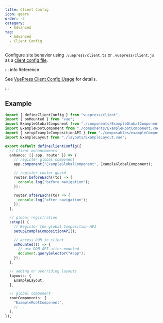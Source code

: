 ```yaml
---
title: Client Config
icon: gears
order: -3
category:
  - Advanced
tag:
  - Advanced
  - Client Config
---
```


Configure site behavior using `.vuepress/client.ts` or `.vuepress/client.js` as a [client config file](../../cookbook/vuepress/config.md#client-config-file).

<!-- more -->

::: info Reference

See [VuePress Client Config Usage](https://vuejs.press/advanced/cookbook/usage-of-client-config.html) for details.

:::

## Example

```ts title=".vuepress/client.ts"
import { defineClientConfig } from "vuepress/client";
import { onMounted } from "vue";
import ExampleGlobalComponent from "./components/ExampleGlobalComponent.vue";
import ExampleRootComponent from "./components/ExampleRootComponent.vue";
import { setupExampleCompositionAPI } from "./composables/exampleCompositionAPI";
import ExampleLayout from "./layouts/ExampleLayout.vue";

export default defineClientConfig({
  // Client enhancements
  enhance: ({ app, router }) => {
    // register global component
    app.component("ExampleGlobalComponent", ExampleGlobalComponent);

    // register router guard
    router.beforeEach((to) => {
      console.log("before navigation");
    });

    router.afterEach((to) => {
      console.log("after navigation");
    });
  },

  // global registration
  setup() {
    // Register the global Composition API
    setupExampleCompositionAPI();

    // access DOM in client
    onMounted(() => {
      // use DOM API after mounted
      document.querySelector("#app");
    });
  },

  // adding or overriding layouts
  layouts: {
    ExampleLayout,
  },

  // global component
  rootComponents: [
    "ExampleRootComponent",
    //...
  ],
});
```
